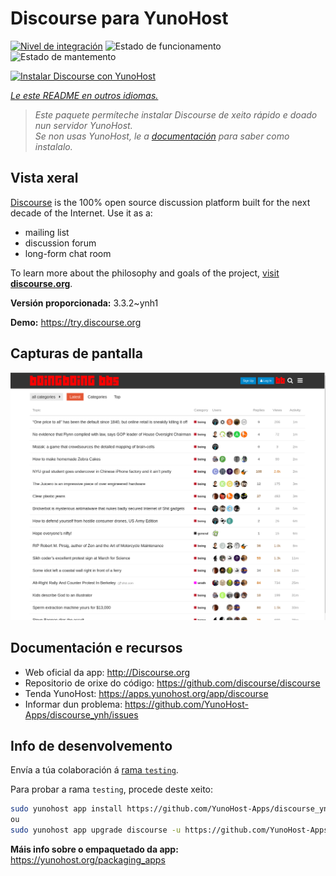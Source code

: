<!--
NOTA: Este README foi creado automáticamente por <https://github.com/YunoHost/apps/tree/master/tools/readme_generator>
NON debe editarse manualmente.
-->

# Discourse para YunoHost

[![Nivel de integración](https://dash.yunohost.org/integration/discourse.svg)](https://ci-apps.yunohost.org/ci/apps/discourse/) ![Estado de funcionamento](https://ci-apps.yunohost.org/ci/badges/discourse.status.svg) ![Estado de mantemento](https://ci-apps.yunohost.org/ci/badges/discourse.maintain.svg)

[![Instalar Discourse con YunoHost](https://install-app.yunohost.org/install-with-yunohost.svg)](https://install-app.yunohost.org/?app=discourse)

*[Le este README en outros idiomas.](./ALL_README.md)*

> *Este paquete permíteche instalar Discourse de xeito rápido e doado nun servidor YunoHost.*  
> *Se non usas YunoHost, le a [documentación](https://yunohost.org/install) para saber como instalalo.*

## Vista xeral

[Discourse](http://www.discourse.org) is the 100% open source discussion platform built for the next decade of the Internet. Use it as a:

- mailing list
- discussion forum
- long-form chat room

To learn more about the philosophy and goals of the project, [visit **discourse.org**](http://www.discourse.org).


**Versión proporcionada:** 3.3.2~ynh1

**Demo:** <https://try.discourse.org>

## Capturas de pantalla

![Captura de pantalla de Discourse](./doc/screenshots/screenshot.png)

## Documentación e recursos

- Web oficial da app: <http://Discourse.org>
- Repositorio de orixe do código: <https://github.com/discourse/discourse>
- Tenda YunoHost: <https://apps.yunohost.org/app/discourse>
- Informar dun problema: <https://github.com/YunoHost-Apps/discourse_ynh/issues>

## Info de desenvolvemento

Envía a túa colaboración á [rama `testing`](https://github.com/YunoHost-Apps/discourse_ynh/tree/testing).

Para probar a rama `testing`, procede deste xeito:

```bash
sudo yunohost app install https://github.com/YunoHost-Apps/discourse_ynh/tree/testing --debug
ou
sudo yunohost app upgrade discourse -u https://github.com/YunoHost-Apps/discourse_ynh/tree/testing --debug
```

**Máis info sobre o empaquetado da app:** <https://yunohost.org/packaging_apps>
